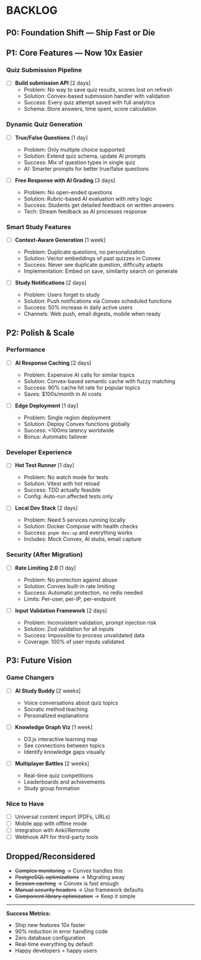 # BACKLOG

## P0: Foundation Shift — Ship Fast or Die

## P1: Core Features — Now 10x Easier

### Quiz Submission Pipeline
- [ ] **Build submission API** [2 days]
  * Problem: No way to save quiz results, scores lost on refresh
  * Solution: Convex-based submission handler with validation
  * Success: Every quiz attempt saved with full analytics
  * Schema: Store answers, time spent, score calculation

### Dynamic Quiz Generation
- [ ] **True/False Questions** [1 day]
  * Problem: Only multiple choice supported
  * Solution: Extend quiz schema, update AI prompts
  * Success: Mix of question types in single quiz
  * AI: Smarter prompts for better true/false questions

- [ ] **Free Response with AI Grading** [3 days]
  * Problem: No open-ended questions
  * Solution: Rubric-based AI evaluation with retry logic
  * Success: Students get detailed feedback on written answers
  * Tech: Stream feedback as AI processes response

### Smart Study Features
- [ ] **Context-Aware Generation** [1 week]
  * Problem: Duplicate questions, no personalization
  * Solution: Vector embeddings of past quizzes in Convex
  * Success: Never see duplicate question, difficulty adapts
  * Implementation: Embed on save, similarity search on generate

- [ ] **Study Notifications** [2 days]
  * Problem: Users forget to study
  * Solution: Push notifications via Convex scheduled functions
  * Success: 50% increase in daily active users
  * Channels: Web push, email digests, mobile when ready

## P2: Polish & Scale

### Performance
- [ ] **AI Response Caching** [2 days]
  * Problem: Expensive AI calls for similar topics
  * Solution: Convex-based semantic cache with fuzzy matching
  * Success: 90% cache hit rate for popular topics
  * Saves: $100s/month in AI costs

- [ ] **Edge Deployment** [1 day]
  * Problem: Single region deployment
  * Solution: Deploy Convex functions globally
  * Success: <100ms latency worldwide
  * Bonus: Automatic failover

### Developer Experience
- [ ] **Hot Test Runner** [1 day]
  * Problem: No watch mode for tests
  * Solution: Vitest with hot reload
  * Success: TDD actually feasible
  * Config: Auto-run affected tests only

- [ ] **Local Dev Stack** [2 days]
  * Problem: Need 5 services running locally
  * Solution: Docker Compose with health checks
  * Success: `pnpm dev:up` and everything works
  * Includes: Mock Convex, AI stubs, email capture

### Security (After Migration)
- [ ] **Rate Limiting 2.0** [1 day]
  * Problem: No protection against abuse
  * Solution: Convex built-in rate limiting
  * Success: Automatic protection, no redis needed
  * Limits: Per-user, per-IP, per-endpoint

- [ ] **Input Validation Framework** [2 days]
  * Problem: Inconsistent validation, prompt injection risk
  * Solution: Zod validation for all inputs
  * Success: Impossible to process unvalidated data
  * Coverage: 100% of user inputs validated

## P3: Future Vision

### Game Changers
- [ ] **AI Study Buddy** [2 weeks]
  * Voice conversations about quiz topics
  * Socratic method teaching
  * Personalized explanations

- [ ] **Knowledge Graph Viz** [1 week]
  * D3.js interactive learning map
  * See connections between topics
  * Identify knowledge gaps visually

- [ ] **Multiplayer Battles** [2 weeks]
  * Real-time quiz competitions
  * Leaderboards and achievements
  * Study group formation

### Nice to Have
- [ ] Universal content import (PDFs, URLs)
- [ ] Mobile app with offline mode
- [ ] Integration with Anki/Remnote
- [ ] Webhook API for third-party tools

## Dropped/Reconsidered

- ~~Complex monitoring~~ → Convex handles this
- ~~PostgreSQL optimizations~~ → Migrating away
- ~~Session caching~~ → Convex is fast enough
- ~~Manual security headers~~ → Use framework defaults
- ~~Component library optimization~~ → Keep it simple

---

**Success Metrics:**
- Ship new features 10x faster
- 90% reduction in error handling code
- Zero database configuration
- Real-time everything by default
- Happy developers = happy users
